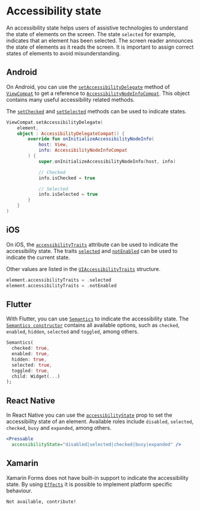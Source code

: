 # Accessibility state

An accessibility state helps users of assistive technologies to understand the state of elements on the screen. The state `selected` for example, indicates that an element has been selected. The screen reader announces the state of elements as it reads the screen. It is important to assign correct states of elements to avoid misunderstanding.

## Android

On Android, you can use the [`setAccessibilityDelegate`](https://developer.android.com/reference/androidx/core/view/ViewCompat#setAccessibilityDelegate(android.view.View,androidx.core.view.AccessibilityDelegateCompat)) method of [`ViewCompat`](https://developer.android.com/reference/androidx/core/view/ViewCompat) to get a reference to [`AccessibilityNodeInfoCompat`](https://developer.android.com/reference/androidx/core/view/accessibility/AccessibilityNodeInfoCompat). This object contains many useful accessibility related methods.

The [`setChecked`](https://developer.android.com/reference/androidx/core/view/accessibility/AccessibilityNodeInfoCompat#setChecked(boolean)) and [`setSelected`](https://developer.android.com/reference/androidx/core/view/accessibility/AccessibilityNodeInfoCompat#setSelected(boolean)) methods can be used to indicate states.

```kotlin
ViewCompat.setAccessibilityDelegate(
    element,
    object : AccessibilityDelegateCompat() {
        override fun onInitializeAccessibilityNodeInfo(
            host: View,
            info: AccessibilityNodeInfoCompat
        ) {
            super.onInitializeAccessibilityNodeInfo(host, info)

            // Checked
            info.isChecked = true

            // Selected
            info.isSelected = true
        }
    }
)
```

## iOS

On iOS, the [`accessibilityTraits`](https://developer.apple.com/documentation/objectivec/nsobject/1615202-accessibilitytraits) attribute can be used to indicate the accessibility state. The traits  [`selected`](https://developer.apple.com/documentation/uikit/uiaccessibilitytraits/1620197-selected) and [`notEnabled`](https://developer.apple.com/documentation/uikit/uiaccessibilitytraits/1620208-notenabled) can be used to indicate the current state.

Other values are listed in the  [`UIAccessibilityTraits`](https://developer.apple.com/documentation/uikit/uiaccessibility/uiaccessibilitytraits) structure.

```swift
element.accessibilityTraits = .selected
element.accessibilityTraits = .notEnabled
```

## Flutter

With Flutter, you can use [`Semantics`](https://api.flutter.dev/flutter/widgets/Semantics-class.html) to indicate the accessibility state. The [`Semantics constructor`](https://api.flutter.dev/flutter/widgets/Semantics/Semantics.html) contains all available options, such as `checked`, `enabled`, `hidden`, `selected` and `toggled`, among others.

```dart
Semantics(
  checked: true,
  enabled: true,
  hidden: true,
  selected: true,
  toggled: true,
  child: Widget(...)
);
```

## React Native

In React Native you can use the [`accessibilityState`](https://reactnative.dev/docs/accessibility#accessibilitystate) prop to set the accessibility state of an element. Available roles include `disabled`, `selected`, `checked`, `busy` and `expanded`, among others.

```jsx
<Pressable 
  accessibilityState="disabled|selected|checked|busy|expanded" />
```

## Xamarin

Xamarin Forms does not have built-in support to indicate the accessibility state. By using [`Effects`](https://docs.microsoft.com/en-us/xamarin/xamarin-forms/app-fundamentals/effects/introduction) it is possible to implement platform specific behaviour.

```xml
Not available, contribute!
```
